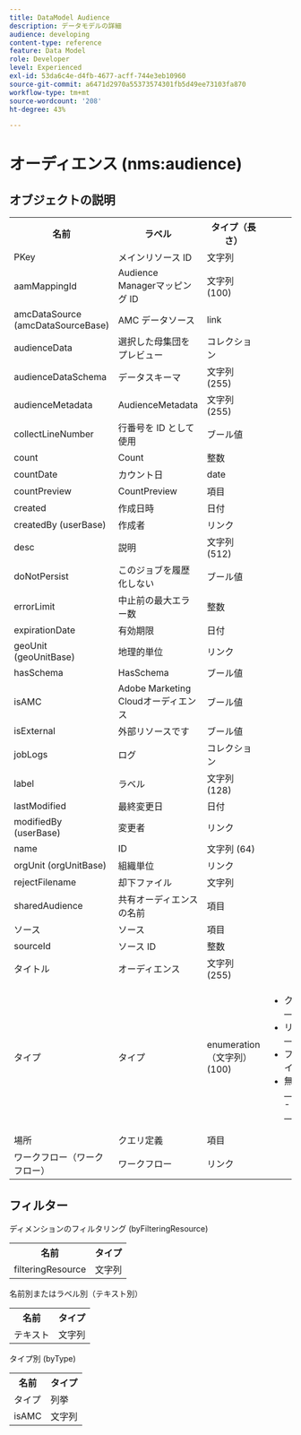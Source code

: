 ```yaml
---
title: DataModel Audience
description: データモデルの詳細
audience: developing
content-type: reference
feature: Data Model
role: Developer
level: Experienced
exl-id: 53da6c4e-d4fb-4677-acff-744e3eb10960
source-git-commit: a6471d2970a55373574301fb5d49ee73103fa870
workflow-type: tm+mt
source-wordcount: '208'
ht-degree: 43%

---
```


# オーディエンス (nms:audience)

## オブジェクトの説明

<table>
               <tr>
                  <th>名前</th>
                  <th>ラベル</th>
                  <th>タイプ（長さ）</th>
                  <th>列挙値</th>
               </tr>
               <tr>
                  <td>PKey</td>
                  <td>メインリソース ID</td>
                  <td>文字列 </td>
                  <td> </td>
               </tr>
               <tr>
                  <td>aamMappingId</td>
                  <td>Audience Managerマッピング ID</td>
                  <td>文字列 (100)</td>
                  <td> </td>
               </tr>
               <tr>
                  <td>amcDataSource (amcDataSourceBase)</td>
                  <td>AMC データソース</td>
                  <td>link </td>
                  <td> </td>
               </tr>
               <tr>
                  <td>audienceData</td>
                  <td>選択した母集団をプレビュー</td>
                  <td>コレクション </td>
                  <td> </td>
               </tr>
               <tr>
                  <td>audienceDataSchema</td>
                  <td>データスキーマ</td>
                  <td>文字列 (255)</td>
                  <td> </td>
               </tr>
               <tr>
                  <td>audienceMetadata</td>
                  <td>AudienceMetadata</td>
                  <td>文字列 (255)</td>
                  <td> </td>
               </tr>
               <tr>
                  <td>collectLineNumber</td>
                  <td>行番号を ID として使用</td>
                  <td>ブール値 </td>
                  <td> </td>
               </tr>
               <tr>
                  <td>count</td>
                  <td>Count</td>
                  <td>整数 </td>
                  <td> </td>
               </tr>
               <tr>
                  <td>countDate</td>
                  <td>カウント日</td>
                  <td>date </td>
                  <td> </td>
               </tr>
               <tr>
                  <td>countPreview</td>
                  <td>CountPreview</td>
                  <td>項目 </td>
                  <td> </td>
               </tr>
               <tr>
                  <td>created</td>
                  <td>作成日時</td>
                  <td>日付 </td>
                  <td> </td>
               </tr>
               <tr>
                  <td>createdBy (userBase)</td>
                  <td>作成者</td>
                  <td>リンク </td>
                  <td> </td>
               </tr>
               <tr>
                  <td>desc</td>
                  <td>説明</td>
                  <td>文字列 (512)</td>
                  <td> </td>
               </tr>
               <tr>
                  <td>doNotPersist</td>
                  <td>このジョブを履歴化しない</td>
                  <td>ブール値 </td>
                  <td> </td>
               </tr>
               <tr>
                  <td>errorLimit</td>
                  <td>中止前の最大エラー数</td>
                  <td>整数 </td>
                  <td> </td>
               </tr>
               <tr>
                  <td>expirationDate</td>
                  <td>有効期限</td>
                  <td>日付 </td>
                  <td> </td>
               </tr>
               <tr>
                  <td>geoUnit (geoUnitBase)</td>
                  <td>地理的単位</td>
                  <td>リンク </td>
                  <td> </td>
               </tr>
               <tr>
                  <td>hasSchema</td>
                  <td>HasSchema</td>
                  <td>ブール値 </td>
                  <td> </td>
               </tr>
               <tr>
                  <td>isAMC</td>
                  <td>Adobe Marketing Cloudオーディエンス</td>
                  <td>ブール値 </td>
                  <td> </td>
               </tr>
               <tr>
                  <td>isExternal</td>
                  <td>外部リソースです</td>
                  <td>ブール値 </td>
                  <td> </td>
               </tr>
               <tr>
                  <td>jobLogs</td>
                  <td>ログ</td>
                  <td>コレクション </td>
                  <td> </td>
               </tr>
               <tr>
                  <td>label</td>
                  <td>ラベル</td>
                  <td>文字列 (128)</td>
                  <td> </td>
               </tr>
               <tr>
                  <td>lastModified</td>
                  <td>最終変更日</td>
                  <td>日付 </td>
                  <td> </td>
               </tr>
               <tr>
                  <td>modifiedBy (userBase)</td>
                  <td>変更者</td>
                  <td>リンク </td>
                  <td> </td>
               </tr>
               <tr>
                  <td>name</td>
                  <td>ID</td>
                  <td>文字列 (64)</td>
                  <td> </td>
               </tr>
               <tr>
                  <td>orgUnit (orgUnitBase)</td>
                  <td>組織単位</td>
                  <td>リンク </td>
                  <td> </td>
               </tr>
               <tr>
                  <td>rejectFilename</td>
                  <td>却下ファイル</td>
                  <td>文字列 </td>
                  <td> </td>
               </tr>
               <tr>
                  <td>sharedAudience</td>
                  <td>共有オーディエンスの名前</td>
                  <td>項目 </td>
                  <td> </td>
               </tr>
               <tr>
                  <td>ソース</td>
                  <td>ソース</td>
                  <td>項目 </td>
                  <td> </td>
               </tr>
               <tr>
                  <td>sourceId</td>
                  <td>ソース ID</td>
                  <td>整数 </td>
                  <td> </td>
               </tr>
               <tr>
                  <td>タイトル</td>
                  <td>オーディエンス</td>
                  <td>文字列 (255)</td>
                  <td> </td>
               </tr>
               <tr>
                  <td>タイプ</td>
                  <td>タイプ</td>
                  <td>enumeration（文字列） (100)</td>
                  <td>
                     <ul>
                        <li>クエリ — クエリ — クエリ</li>
                        <li>リスト — リスト — リスト</li>
                        <li>ファイル — ファイル — ファイル</li>
                        <li>無効な値 — __Invalid_value__ - __Invalid_value__</li>
                     </ul>
                  </td>
               </tr>
               <tr>
                  <td>場所</td>
                  <td>クエリ定義</td>
                  <td>項目 </td>
                  <td> </td>
               </tr>
               <tr>
                  <td>ワークフロー（ワークフロー）</td>
                  <td>ワークフロー</td>
                  <td>リンク </td>
                  <td> </td>
               </tr>
            </table>

## フィルター

ディメンションのフィルタリング (byFilteringResource)

<table>
    <tr>
    <th>名前</th>
    <th>タイプ</th>
    </tr>
    <tr>
    <td>filteringResource</td>
    <td>文字列</td>
    </tr>
</table>

名前別またはラベル別（テキスト別）

<table>
    <tr>
    <th>名前</th>
    <th>タイプ</th>
    </tr>
    <tr>
    <td>テキスト</td>
    <td>文字列</td>
    </tr>
</table>

タイプ別 (byType)

<table>
    <tr>
    <th>名前</th>
    <th>タイプ</th>
    </tr>
    <tr>
    <td>タイプ</td>
    <td>列挙</td>
    </tr>
    <tr>
    <td>isAMC</td>
    <td>文字列</td>
    </tr>
</table>
